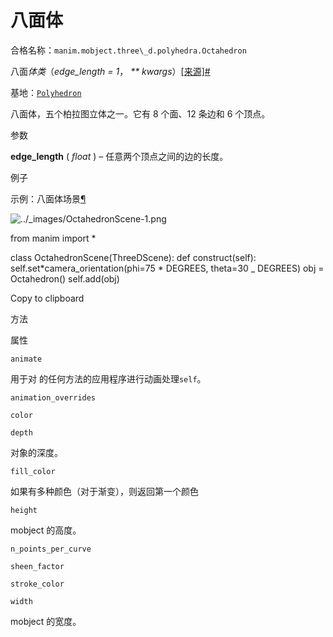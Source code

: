 # 八面体

合格名称：`manim.mobject.three\_d.polyhedra.Octahedron`

八面*体类*（_edge_length = 1_， _\*\* kwargs_）[\[来源\]](../_modules/manim/mobject/three_d/polyhedra.html#Octahedron)[#](#manim.mobject.three_d.polyhedra.Octahedron "此定义的固定链接")

基地：[`Polyhedron`](manim.mobject.three_d.polyhedra.Polyhedron.html#manim.mobject.three_d.polyhedra.Polyhedron "manim.mobject.two_d.polyhedra.Polyhedron")

八面体，五个柏拉图立体之一。它有 8 个面、12 条边和 6 个顶点。

参数

**edge_length** ( _float_ ) – 任意两个顶点之间的边的长度。

例子

示例：八面体场景[¶](#octahedronscene)

![../_images/OctahedronScene-1.png](../_images/OctahedronScene-1.png)

from manim import \*

class OctahedronScene(ThreeDScene):
def construct(self):
self.set*camera_orientation(phi=75 * DEGREES, theta=30 \_ DEGREES)
obj = Octahedron()
self.add(obj)

Copy to clipboard

方法

属性

`animate`

用于对 的任何方法的应用程序进行动画处理`self`。

`animation_overrides`

`color`

`depth`

对象的深度。

`fill_color`

如果有多种颜色（对于渐变），则返回第一个颜色

`height`

mobject 的高度。

`n_points_per_curve`

`sheen_factor`

`stroke_color`

`width`

mobject 的宽度。
